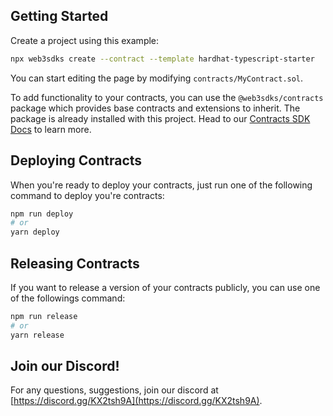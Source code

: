 ## Getting Started

Create a project using this example:

```bash
npx web3sdks create --contract --template hardhat-typescript-starter
```

You can start editing the page by modifying `contracts/MyContract.sol`.

To add functionality to your contracts, you can use the `@web3sdks/contracts` package which provides base contracts and extensions to inherit. The package is already installed with this project. Head to our [Contracts SDK Docs](https://docs.web3sdks.com/web3sdks-deploy/contract-extensions) to learn more.

## Deploying Contracts

When you're ready to deploy your contracts, just run one of the following command to deploy you're contracts:

```bash
npm run deploy
# or
yarn deploy
```

## Releasing Contracts

If you want to release a version of your contracts publicly, you can use one of the followings command:

```bash
npm run release
# or
yarn release
```

## Join our Discord!

For any questions, suggestions, join our discord at [https://discord.gg/KX2tsh9A](https://discord.gg/KX2tsh9A).
